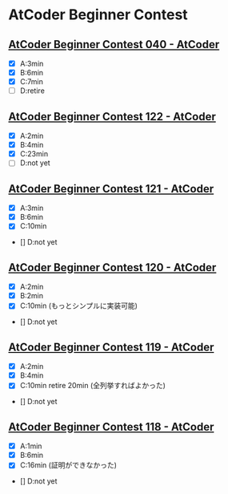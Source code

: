 # AtCoder Beginner Contest

## [AtCoder Beginner Contest 040 \- AtCoder]( https://atcoder.jp/contests/abc040 )

* [x] A:3min
* [x] B:6min
* [x] C:7min
* [ ] D:retire

## [AtCoder Beginner Contest 122 \- AtCoder]( https://atcoder.jp/contests/abc122 )

* [x] A:2min
* [x] B:4min
* [x] C:23min
* [ ] D:not yet

## [AtCoder Beginner Contest 121 \- AtCoder]( https://atcoder.jp/contests/abc121 )

* [x] A:3min
* [x] B:6min
* [x] C:10min
* [] D:not yet

## [AtCoder Beginner Contest 120 \- AtCoder]( https://atcoder.jp/contests/abc120 )

* [x] A:2min
* [x] B:2min
* [x] C:10min (もっとシンプルに実装可能)
* [] D:not yet

## [AtCoder Beginner Contest 119 \- AtCoder]( https://atcoder.jp/contests/abc119 )

* [x] A:2min
* [x] B:4min
* [x] C:10min retire 20min (全列挙すればよかった)
* [] D:not yet

## [AtCoder Beginner Contest 118 \- AtCoder]( https://atcoder.jp/contests/abc118 )

* [x] A:1min
* [x] B:6min
* [x] C:16min (証明ができなかった)
* [] D:not yet
